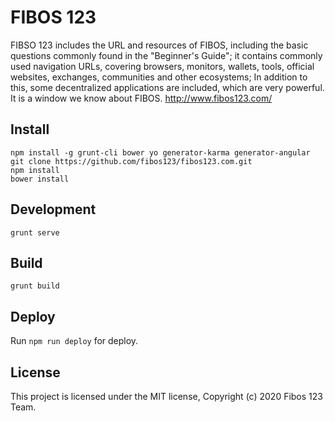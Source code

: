 # FIBOS 123

FIBSO 123 includes the URL and resources of FIBOS, including the basic questions commonly found in the "Beginner's Guide"; it contains commonly used navigation URLs, covering browsers, monitors, wallets, tools, official websites, exchanges, communities and other ecosystems; In addition to this, some decentralized applications are included, which are very powerful. It is a window we know about FIBOS.  http://www.fibos123.com/

## Install
```
npm install -g grunt-cli bower yo generator-karma generator-angular
git clone https://github.com/fibos123/fibos123.com.git
npm install
bower install
```


## Development

`grunt serve`

## Build

`grunt build`

## Deploy

Run `npm run deploy` for deploy.

## License
This project is licensed under the MIT license, Copyright (c) 2020 Fibos 123 Team.

